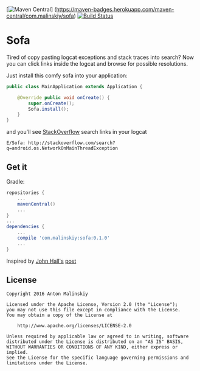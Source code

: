 [![Maven Central](https://maven-badges.herokuapp.com/maven-central/com.malinskiy/sofa/badge.svg)]
(https://maven-badges.herokuapp.com/maven-central/com.malinskiy/sofa) [![Build Status](https://travis-ci.org/Malinskiy/Sofa.svg?branch=master)](https://travis-ci.org/Malinskiy/Sofa)

# Sofa
Tired of copy pasting logcat exceptions and stack traces into search? Now you can click links inside the 
logcat and browse for possible resolutions. 

Just install this comfy sofa into your application:
```java
public class MainApplication extends Application {

    @Override public void onCreate() {
        super.onCreate();
        Sofa.install();
    }
}
```

and you'll see [StackOverflow](http://stackoverflow.com) search links in your logcat

```
E/Sofa: http://stackoverflow.com/search?q=android.os.NetworkOnMainThreadException
```


## Get it

Gradle:
```groovy
repositories {
    ...
    mavenCentral()
    ...
}
...
dependencies {
    ...
    compile 'com.malinskiy:sofa:0.1.0'
    ...
}
```

Inspired by [John Hall's](https://github.com/DivineOmega) [post](https://twitter.com/DivineOmega/status/695744177557106688)

## License

```
Copyright 2016 Anton Malinskiy

Licensed under the Apache License, Version 2.0 (the "License");
you may not use this file except in compliance with the License.
You may obtain a copy of the License at

    http://www.apache.org/licenses/LICENSE-2.0
    
Unless required by applicable law or agreed to in writing, software
distributed under the License is distributed on an "AS IS" BASIS,
WITHOUT WARRANTIES OR CONDITIONS OF ANY KIND, either express or implied.
See the License for the specific language governing permissions and   limitations under the License.
```
